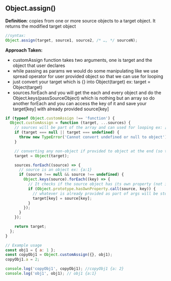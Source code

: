 ## Object.assign()

**Definition**: copies from one or more source objects to a target object. It returns the modified target object

```js
//syntax:
Object.assign(target, source1, source2, /* …, */ sourceN);
```

<strong>Approach Taken:</strong>

- customAssign function takes two arguments, one is target and the object that user declares
- while passing as params we would do some manipulating like we use spread operator for user provided object so that we can use for looping
- just convert your target which is {} into Object(target) ex: target = Object(target)
- sources.forEach and you will get the each and every object and do the Object.keys(passSourceObject) which is nothing but an array so do another forEach and you can access the key of it and save your target[key] with already provided source[key]

```js
if (typeof Object.customAssign !== 'function') {
  Object.customAssign = function (target, ...sources) {
    // sources will be part of the array and can used for looping ex: [{a:1}]
    if (target === null || target === undefined) {
      throw new TypeError('Cannot convert undefined or null to object');
    }

    // converting any non-object if provided to object at the end (so target has to be Object at the end)
    target = Object(target);

    sources.forEach((source) => {
      // source is an object ex: {a:1}
      if (source !== null && source !== undefined) {
        Object.keys(source).forEach((key) => {
          // It checks if the source object has its own property (not inherited) with the given key, and if so, it assigns that property and value to the target object.
          if (Object.prototype.hasOwnProperty.call(source, key)) {
            // whatever is already provided as part of args will be stored in the target object ex: target[key]
            target[key] = source[key];
          }
        });
      }
    });

    return target;
  };
}

// Example usage
const obj1 = { a: 1 };
const copyObj1 = Object.customAssign({}, obj1);
copyObj1.a = 2;

console.log('copyObj1', copyObj1); //copyObj1 {a: 2}
console.log('obj1', obj1); // obj1 {a:1}
```
